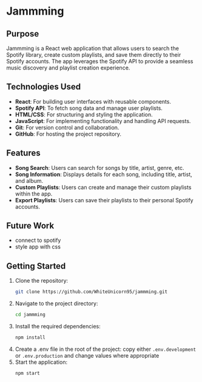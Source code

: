 # Jammming

## Purpose
Jammming is a React web application that allows users to search the Spotify library, create custom playlists, and save them directly to their Spotify accounts. The app leverages the Spotify API to provide a seamless music discovery and playlist creation experience.

## Technologies Used
- **React**: For building user interfaces with reusable components.
- **Spotify API**: To fetch song data and manage user playlists.
- **HTML/CSS**: For structuring and styling the application.
- **JavaScript**: For implementing functionality and handling API requests.
- **Git**: For version control and collaboration.
- **GitHub**: For hosting the project repository.

## Features
- **Song Search**: Users can search for songs by title, artist, genre, etc.
- **Song Information**: Displays details for each song, including title, artist, and album.
- **Custom Playlists**: Users can create and manage their custom playlists within the app.
- **Export Playlists**: Users can save their playlists to their personal Spotify accounts.

## Future Work
- connect to spotify
- style app with css

## Getting Started
1. Clone the repository:
   ```bash
   git clone https://github.com/WhiteUnicorn95/jammming.git
   ```
2. Navigate to the project directory:
   ```bash
   cd jammming
   ```
3. Install the required dependencies:
   ```bash
   npm install
   ```
4. Create a .env file in the root of the project:
   copy either `.env.development` or `.env.production` and change values where appropriate
5. Start the application:
   ```bash
   npm start
   ```